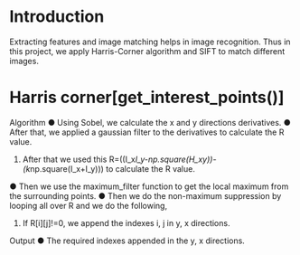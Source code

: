 # Introduction

Extracting features and image matching helps in image recognition. Thus in this project,
we apply Harris-Corner algorithm and SIFT to match different images.

# Harris corner[get_interest_points()]

Algorithm
● Using Sobel, we calculate the x and y directions derivatives.
● After that, we applied a gaussian filter to the derivatives to calculate the R value.
1. After that we used this
R=((I_x*I_y-np.square(H_xy))-(k*np.square(I_x+I_y))) to calculate the R
value.

● Then we use the maximum_filter function to get the local maximum from the
surrounding points.
● Then we do the non-maximum suppression by looping all over R and we do the
following,
1. If R[i][j]!=0, we append the indexes i, j in y, x directions.

Output
● The required indexes appended in the y, x directions.
